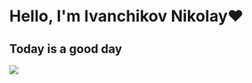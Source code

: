 <h1>Hello, I'm Ivanchikov Nikolay❤</h1>
<h2>Today is a good day</h2>
<img src=https://static.wikia.nocookie.net/meownjik/images/7/74/Мурзик.jpg/revision/latest/scale-to-width-down/1200?cb=20160809074230&path-prefix=ru>